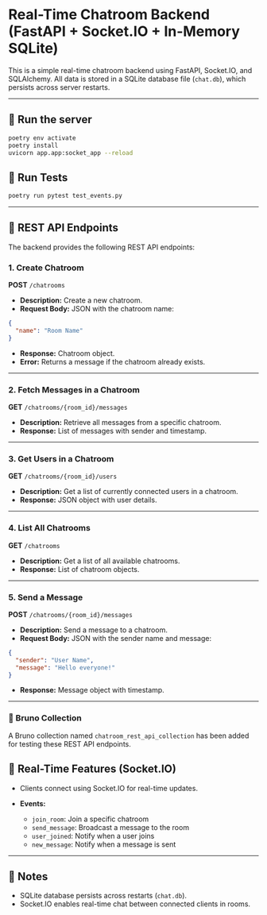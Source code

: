 # Real-Time Chatroom Backend (FastAPI + Socket.IO + In-Memory SQLite)

This is a simple real-time chatroom backend using FastAPI, Socket.IO, and SQLAlchemy.
All data is stored in a SQLite database file (`chat.db`), which persists across server restarts.

---

## 🚀 Run the server

```bash
poetry env activate
poetry install
uvicorn app.app:socket_app --reload
```

## 🧪 Run Tests

```bash
poetry run pytest test_events.py
```

---

## 📝 REST API Endpoints

The backend provides the following REST API endpoints:

### 1. Create Chatroom

**POST** `/chatrooms`

* **Description:** Create a new chatroom.
* **Request Body:** JSON with the chatroom name:

```json
{
  "name": "Room Name"
}
```

* **Response:** Chatroom object.
* **Error:** Returns a message if the chatroom already exists.

---

### 2. Fetch Messages in a Chatroom

**GET** `/chatrooms/{room_id}/messages`

* **Description:** Retrieve all messages from a specific chatroom.
* **Response:** List of messages with sender and timestamp.

---

### 3. Get Users in a Chatroom

**GET** `/chatrooms/{room_id}/users`

* **Description:** Get a list of currently connected users in a chatroom.
* **Response:** JSON object with user details.

---

### 4. List All Chatrooms

**GET** `/chatrooms`

* **Description:** Get a list of all available chatrooms.
* **Response:** List of chatroom objects.

---

### 5. Send a Message

**POST** `/chatrooms/{room_id}/messages`

* **Description:** Send a message to a chatroom.
* **Request Body:** JSON with the sender name and message:

```json
{
  "sender": "User Name",
  "message": "Hello everyone!"
}
```

* **Response:** Message object with timestamp.

---

### 📂 Bruno Collection

A Bruno collection named `chatroom_rest_api_collection` has been added for testing these REST API endpoints.


## 🔄 Real-Time Features (Socket.IO)

* Clients connect using Socket.IO for real-time updates.
* **Events:**

  * `join_room`: Join a specific chatroom
  * `send_message`: Broadcast a message to the room
  * `user_joined`: Notify when a user joins
  * `new_message`: Notify when a message is sent

---

## 📝 Notes

* SQLite database persists across restarts (`chat.db`).
* Socket.IO enables real-time chat between connected clients in rooms.

